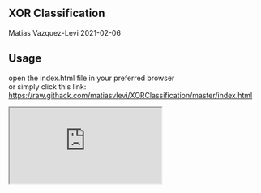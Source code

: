 XOR Classification
-----------------------
Matias Vazquez-Levi 2021-02-06

Usage
--------
open the index.html file in your preferred browser <br />or simply click this link: https://raw.githack.com/matiasvlevi/XORClassification/master/index.html

<iframe src="https://raw.githack.com/matiasvlevi/XORClassification/master/index.html">

</iframe
